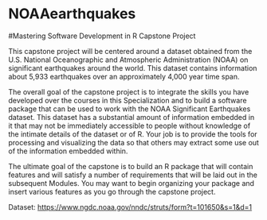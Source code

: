 # NOAAearthquakes 
#Mastering Software Development in R Capstone Project


This capstone project will be centered around a dataset obtained from the U.S. National Oceanographic and Atmospheric Administration (NOAA) on significant earthquakes around the world. This dataset contains information about 5,933 earthquakes over an approximately 4,000 year time span.

The overall goal of the capstone project is to integrate the skills you have developed over the courses in this Specialization and to build a software package that can be used to work with the NOAA Significant Earthquakes dataset. This dataset has a substantial amount of information embedded in it that may not be immediately accessible to people without knowledge of the intimate details of the dataset or of R. Your job is to provide the tools for processing and visualizing the data so that others may extract some use out of the information embedded within.

The ultimate goal of the capstone is to build an R package that will contain features and will satisfy a number of requirements that will be laid out in the subsequent Modules. You may want to begin organizing your package and insert various features as you go through the capstone project.

Dataset: https://www.ngdc.noaa.gov/nndc/struts/form?t=101650&s=1&d=1
